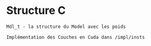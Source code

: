 # Structure C #

```
Mdl_t - la structure du Model avec les poids

Implémentation des Couches en Cuda dans /impl/insts

```
